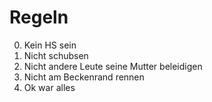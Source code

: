 # Regeln

0. Kein HS sein
1. Nicht schubsen
2. Nicht andere Leute seine Mutter beleidigen
3. Nicht am Beckenrand rennen
4. Ok war alles